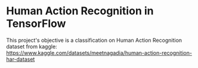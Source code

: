 # Human Action Recognition in TensorFlow
This project's objective is a classification on Human Action Recognition dataset from kaggle: https://www.kaggle.com/datasets/meetnagadia/human-action-recognition-har-dataset

